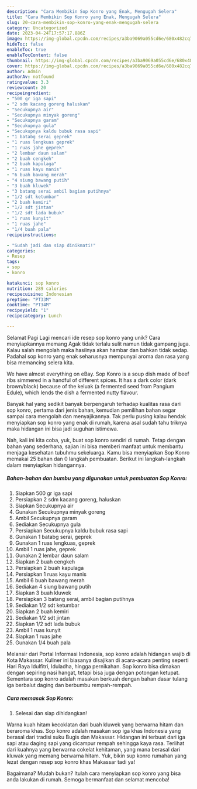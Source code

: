 ```yaml
---
description: "Cara Membikin Sop Konro yang Enak, Mengugah Selera"
title: "Cara Membikin Sop Konro yang Enak, Mengugah Selera"
slug: 20-cara-membikin-sop-konro-yang-enak-mengugah-selera
category: Uncategorized
date: 2023-04-24T17:57:17.886Z
image: https://img-global.cpcdn.com/recipes/a3ba9069a055cd6e/680x482cq70/sop-konro-foto-resep-utama.jpg
hideToc: false
enableToc: true
enableTocContent: false
thumbnail: https://img-global.cpcdn.com/recipes/a3ba9069a055cd6e/680x482cq70/sop-konro-foto-resep-utama.jpg
cover: https://img-global.cpcdn.com/recipes/a3ba9069a055cd6e/680x482cq70/sop-konro-foto-resep-utama.jpg
author: Admin
authorAv: notfound
ratingvalue: 3.3
reviewcount: 20
recipeingredient:
- "500 gr iga sapi"
- "2 sdm kacang goreng haluskan"
- "Secukupnya air"
- "Secukupnya minyak goreng"
- "Secukupnya garam"
- "Secukupnya gula"
- "Secukupnya kaldu bubuk rasa sapi"
- "1 batabg serai geprek"
- "1 ruas lengkuas geprek"
- "1 ruas jahe geprek"
- "2 lembar daun salam"
- "2 buah cengkeh"
- "2 buah kapulaga"
- "1 ruas kayu manis"
- "6 buah bawang merah"
- "4 siung bawang putih"
- "3 buah kluwek"
- "3 batang serai ambil bagian putihnya"
- "1/2 sdt ketumbar"
- "2 buah kemiri"
- "1/2 sdt jintan"
- "1/2 sdt lada bubuk"
- "1 ruas kunyit"
- "1 ruas jahe"
- "1/4 buah pala"
recipeinstructions:

- "Sudah jadi dan siap dinikmati!"
categories:
- Resep
tags:
- sop
- konro

katakunci: sop konro 
nutrition: 289 calories
recipecuisine: Indonesian
preptime: "PT33M"
cooktime: "PT34M"
recipeyield: "1"
recipecategory: Lunch

---
```



Selamat Pagi Lagi mencari ide resep sop konro yang unik? Cara menyiapkannya memang Agak tidak terlalu sulit namun tidak gampang juga. Kalau salah mengolah maka hasilnya akan hambar dan bahkan tidak sedap. Padahal sop konro yang enak seharusnya mempunyai aroma dan rasa yang bisa memancing selera kita.


We have almost everything on eBay. Sop Konro is a soup dish made of beef ribs simmered in a handful of different spices. It has a dark color (dark brown/black) because of the keluak (a fermented seed from Pangium Edule), which lends the dish a fermented nutty flavour.

Banyak hal yang sedikit banyak berpengaruh terhadap kualitas rasa dari sop konro, pertama dari jenis bahan, kemudian pemilihan bahan segar sampai cara mengolah dan menyajikannya. Tak perlu pusing kalau hendak menyiapkan sop konro yang enak di rumah, karena asal sudah tahu triknya maka hidangan ini bisa jadi suguhan istimewa.


Nah, kali ini kita coba, yuk, buat sop konro sendiri di rumah. Tetap dengan bahan yang sederhana, sajian ini bisa memberi manfaat untuk membantu menjaga kesehatan tubuhmu sekeluarga. Kamu bisa menyiapkan Sop Konro memakai 25 bahan dan 0 langkah pembuatan. Berikut ini langkah-langkah dalam menyiapkan hidangannya.

<!--inarticleads1-->

##### Bahan-bahan dan bumbu yang digunakan untuk pembuatan Sop Konro:

1. Siapkan 500 gr iga sapi
1. Persiapkan 2 sdm kacang goreng, haluskan
1. Siapkan Secukupnya air
1. Gunakan Secukupnya minyak goreng
1. Ambil Secukupnya garam
1. Sediakan Secukupnya gula
1. Persiapkan Secukupnya kaldu bubuk rasa sapi
1. Gunakan 1 batabg serai, geprek
1. Gunakan 1 ruas lengkuas, geprek
1. Ambil 1 ruas jahe, geprek
1. Gunakan 2 lembar daun salam
1. Siapkan 2 buah cengkeh
1. Persiapkan 2 buah kapulaga
1. Persiapkan 1 ruas kayu manis
1. Ambil 6 buah bawang merah
1. Sediakan 4 siung bawang putih
1. Siapkan 3 buah kluwek
1. Persiapkan 3 batang serai, ambil bagian putihnya
1. Sediakan 1/2 sdt ketumbar
1. Siapkan 2 buah kemiri
1. Sediakan 1/2 sdt jintan
1. Siapkan 1/2 sdt lada bubuk
1. Ambil 1 ruas kunyit
1. Siapkan 1 ruas jahe
1. Gunakan 1/4 buah pala


Melansir dari Portal Informasi Indonesia, sop konro adalah hidangan wajib di Kota Makassar. Kuliner ini biasanya disajikan di acara-acara penting seperti Hari Raya Idulfitri, Iduladha, hingga pernikahan. Sop konro bisa dimakan dengan sepiring nasi hangat, tetapi bisa juga dengan potongan ketupat. Sementara sop konro adalah masakan berkuah dengan bahan dasar tulang iga berbalut daging dan berbumbu rempah-rempah. 

<!--inarticleads2-->

##### Cara memasak Sop Konro:


1. Selesai dan siap dihidangkan!

Warna kuah hitam kecoklatan dari buah kluwek yang berwarna hitam dan beraroma khas. Sop konro adalah masakan sop iga khas Indonesia yang berasal dari tradisi suku Bugis dan Makassar. Hidangan ini terbuat dari iga sapi atau daging sapi yang dicampur rempah sehingga kaya rasa. Terlihat dari kuahnya yang berwarna cokelat kehitaman, yang mana berasal dari kluwak yang memang berwarna hitam. Yuk, bikin sup konro rumahan yang lezat dengan resep sop konro khas Makassar tadi ya! 

Bagaimana? Mudah bukan? Itulah cara menyiapkan sop konro yang bisa anda lakukan di rumah. Semoga bermanfaat dan selamat mencoba!
